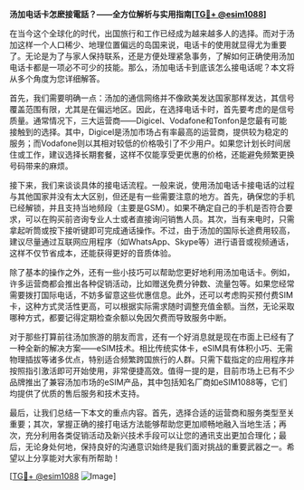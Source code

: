 **汤加电话卡怎麽接電話？——全方位解析与实用指南[[TG💪+ @esim1088](https://t.me/s/esim1088)]**

在当今这个全球化的时代，出国旅行和工作已经成为越来越多人的选择。而对于汤加这样一个人口稀少、地理位置偏远的岛国来说，电话卡的使用就显得尤为重要了。无论是为了与家人保持联系，还是方便处理紧急事务，了解如何正确使用汤加电话卡都是一项必不可少的技能。那么，汤加电话卡到底该怎么接电话呢？本文将从多个角度为您详细解答。

首先，我们需要明确一点：汤加的通信网络并不像欧美发达国家那样发达，其信号覆盖范围有限，尤其是在偏远地区。因此，在选择电话卡时，首先要考虑的是信号质量。通常情况下，三大运营商——Digicel、Vodafone和Tonfon是您最有可能接触到的选择。其中，Digicel是汤加市场占有率最高的运营商，提供较为稳定的服务；而Vodafone则以其相对较低的价格吸引了不少用户。如果您计划长时间居住或工作，建议选择长期套餐，这样不仅能享受更优惠的价格，还能避免频繁更换号码带来的麻烦。

接下来，我们来谈谈具体的接电话流程。一般来说，使用汤加电话卡接电话的过程与其他国家并没有太大区别，但还是有一些需要注意的地方。首先，确保您的手机已经解锁，并且支持当地频段（主要是GSM）。如果不确定自己的手机是否符合要求，可以在购买前咨询专业人士或者直接询问销售人员。其次，当有来电时，只需拿起听筒或按下接听键即可完成通话操作。不过，由于汤加的国际长途费用较高，建议尽量通过互联网应用程序（如WhatsApp、Skype等）进行语音或视频通话，这样不仅节省成本，还能获得更好的音质体验。

除了基本的操作之外，还有一些小技巧可以帮助您更好地利用汤加电话卡。例如，许多运营商都会推出各种促销活动，比如赠送免费分钟数、流量包等。如果您经常需要拨打国际电话，不妨多留意这些优惠信息。此外，还可以考虑购买预付费SIM卡，这种方式灵活性更高，可以根据实际需求随时调整充值金额。当然，无论采取哪种方式，都要记得定期检查余额以免因欠费而导致服务中断。

对于那些打算前往汤加旅游的朋友而言，还有一个好消息就是现在市面上已经有了一种全新的解决方案——eSIM技术。相比传统实体卡，eSIM具有体积小巧、无需物理插拔等诸多优点，特别适合频繁跨国旅行的人群。只需下载指定的应用程序并按照指引激活即可开始使用，非常便捷高效。值得一提的是，目前市场上已有不少品牌推出了兼容汤加市场的eSIM产品，其中包括知名厂商如eSIM1088等，它们均提供了优质的售后服务和技术支持。

最后，让我们总结一下本文的重点内容。首先，选择合适的运营商和服务类型至关重要；其次，掌握正确的接打电话方法能够帮助您更加顺畅地融入当地生活；再次，充分利用各类促销活动及新兴技术手段可以让您的通讯支出更加合理化；最后，无论身处何地，保持良好的沟通意识始终是我们面对挑战的重要武器之一。希望以上分享能对大家有所帮助！

[[TG💪+ @esim1088](https://t.me/s/esim1088) ![Image](https://i.postimg.cc/4NQfJmqS/Snipaste-2025-05-13-00-14-12.png)]